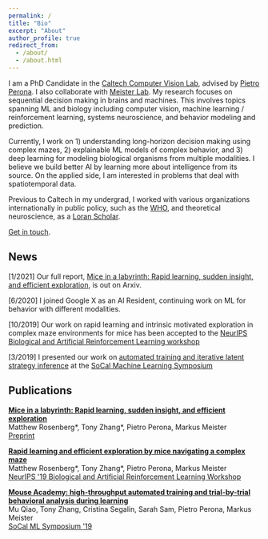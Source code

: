 ```yaml
---
permalink: /
title: "Bio"
excerpt: "About"
author_profile: true
redirect_from: 
  - /about/
  - /about.html
---
```


I am a PhD Candidate in the [Caltech Computer Vision Lab](http://www.vision.caltech.edu), advised by [Pietro Perona](https://en.wikipedia.org/wiki/Pietro_Perona). I also collaborate with [Meister Lab](https://meisterlab.caltech.edu). My research focuses on sequential decision making in brains and machines. This involves topics spanning ML and biology including computer vision, machine learning / reinforcement learning, systems neuroscience, and behavior modeling and prediction.

Currently, I work on 1) understanding long-horizon decision making using complex mazes, 2) explainable ML models of complex behavior, and 3) deep learning for modeling biological organisms from multiple modalities. I believe we build better AI by learning more about intelligence from its source. On the applied side, I am interested in problems that deal with spatiotemporal data.

Previous to Caltech in my undergrad, I worked with various organizations internationally in public policy, such as the [WHO](https://www.who.int), and theoretical neuroscience, as a [Loran Scholar](https://loranscholar.ca).

[Get in touch](mailto:tonyzhang@caltech.edu).



## News

[1/2021] Our full report, [Mice in a labyrinth: Rapid learning, sudden insight, and efficient exploration](https://www.biorxiv.org/content/10.1101/2021.01.14.426746v1), is out on Arxiv.

[6/2020] I joined Google X as an AI Resident, continuing work on ML for behavior with different modalities.

[10/2019] Our work on rapid learning and intrinsic motivated exploration in complex maze environments for mice has been accepted to the [NeurIPS Biological and Artificial Reinforcement Learning workshop](https://sites.google.com/view/biologicalandartificialrl)

[3/2019] I presented our work on [automated training and iterative latent strategy inference](https://www.biorxiv.org/content/10.1101/467878v1) at the [SoCal Machine Learning Symposium](https://sites.google.com/view/socalml2019)


## Publications

[**Mice in a labyrinth: Rapid learning, sudden insight, and efficient exploration**](https://www.biorxiv.org/content/10.1101/2021.01.14.426746v1)  
Matthew  Rosenberg\*, Tony Zhang\*, Pietro Perona, Markus Meister  
[Preprint](https://www.biorxiv.org/content/10.1101/2021.01.14.426746v1)

[**Rapid learning and efficient exploration by mice navigating a complex maze**](https://sites.google.com/view/biologicalandartificialrl)  
Matthew  Rosenberg\*, Tony Zhang\*, Pietro Perona, Markus Meister  
[NeurIPS '19 Biological and Artificial Reinforcement Learning Workshop](https://sites.google.com/view/biologicalandartificialrl/home?authuser=0)

[**Mouse Academy: high-throughput automated training and trial-by-trial behavioral analysis during learning**](https://www.biorxiv.org/content/10.1101/467878v1)  
Mu Qiao, Tony Zhang, Cristina Segalin, Sarah Sam, Pietro Perona, Markus Meister  
[SoCal ML Symposium '19](https://sites.google.com/view/socalml2019)

